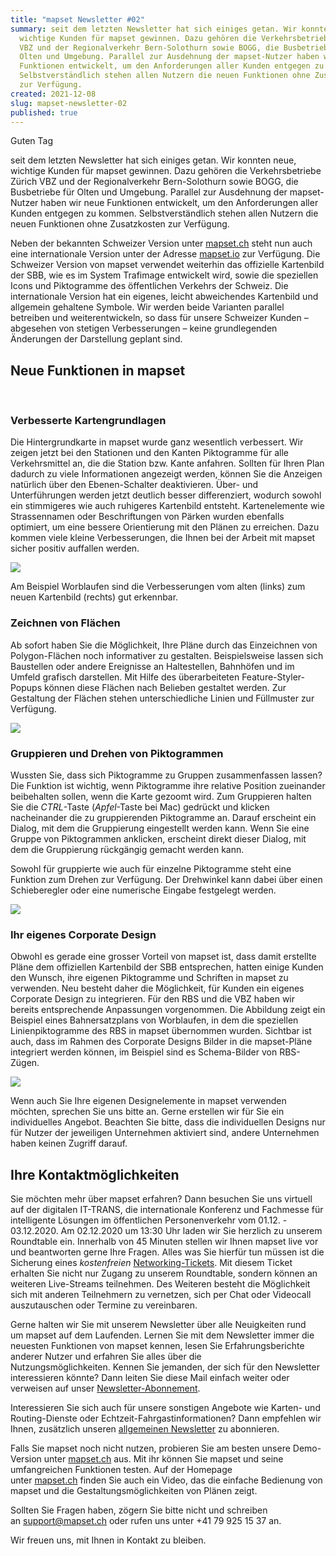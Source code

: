 ```yaml
---
title: "mapset Newsletter #02"
summary: seit dem letzten Newsletter hat sich einiges getan. Wir konnten neue,
  wichtige Kunden für mapset gewinnen. Dazu gehören die Verkehrsbetriebe Zürich
  VBZ und der Regionalverkehr Bern-Solothurn sowie BOGG, die Busbetriebe für
  Olten und Umgebung. Parallel zur Ausdehnung der mapset-Nutzer haben wir neue
  Funktionen entwickelt, um den Anforderungen aller Kunden entgegen zu kommen.
  Selbstverständlich stehen allen Nutzern die neuen Funktionen ohne Zusatzkosten
  zur Verfügung.
created: 2021-12-08
slug: mapset-newsletter-02
published: true
---
```



Guten Tag

seit dem letzten Newsletter hat sich einiges getan. Wir konnten neue, wichtige Kunden für mapset gewinnen. Dazu gehören die Verkehrsbetriebe Zürich VBZ und der Regionalverkehr Bern-Solothurn sowie BOGG, die Busbetriebe für Olten und Umgebung. Parallel zur Ausdehnung der mapset-Nutzer haben wir neue Funktionen entwickelt, um den Anforderungen aller Kunden entgegen zu kommen. Selbstverständlich stehen allen Nutzern die neuen Funktionen ohne Zusatzkosten zur Verfügung.

Neben der bekannten Schweizer Version unter [mapset.ch](https://mapset.ch/) steht nun auch eine internationale Version unter der Adresse [mapset.io](https://mapset.io/) zur Verfügung. Die Schweizer Version von mapset verwendet weiterhin das offizielle Kartenbild der SBB, wie es im System Trafimage entwickelt wird, sowie die speziellen Icons und Piktogramme des öffentlichen Verkehrs der Schweiz. Die internationale Version hat ein eigenes, leicht abweichendes Kartenbild und allgemein gehaltene Symbole. Wir werden beide Varianten parallel betreiben und weiterentwickeln, so dass für unsere Schweizer Kunden – abgesehen von stetigen Verbesserungen – keine grundlegenden Änderungen der Darstellung geplant sind.

## Neue Funktionen in mapset

 

### Verbesserte Kartengrundlagen

Die Hintergrundkarte in mapset wurde ganz wesentlich verbessert. Wir zeigen jetzt bei den Stationen und den Kanten Piktogramme für alle Verkehrsmittel an, die die Station bzw. Kante anfahren. Sollten für Ihren Plan dadurch zu viele Informationen angezeigt werden, können Sie die Anzeigen natürlich über den Ebenen-Schalter deaktivieren. Über- und Unterführungen werden jetzt deutlich besser differenziert, wodurch sowohl ein stimmigeres wie auch ruhigeres Kartenbild entsteht. Kartenelemente wie Strassennamen oder Beschriftungen von Pärken wurden ebenfalls optimiert, um eine bessere Orientierung mit den Plänen zu erreichen. Dazu kommen viele kleine Verbesserungen, die Ihnen bei der Arbeit mit mapset sicher positiv auffallen werden. 

![](/images/blog/mapset-newsletter-02/85af2841-40cf-45f5-93b4-55620a438bd4.png)

Am Beispiel Worblaufen sind die Verbesserungen vom alten (links) zum neuen Kartenbild (rechts) gut erkennbar.

### Zeichnen von Flächen

Ab sofort haben Sie die Möglichkeit, Ihre Pläne durch das Einzeichnen von Polygon-Flächen noch informativer zu gestalten. Beispielsweise lassen sich Baustellen oder andere Ereignisse an Haltestellen, Bahnhöfen und im Umfeld grafisch darstellen. Mit Hilfe des überarbeiteten Feature-Styler-Popups können diese Flächen nach Belieben gestaltet werden. Zur Gestaltung der Flächen stehen unterschiedliche Linien und Füllmuster zur Verfügung.

![](/images/blog/mapset-newsletter-02/a42f21db-adc0-46ef-8c73-81b3884bfed5-1-.png)

### Gruppieren und Drehen von Piktogrammen

Wussten Sie, dass sich Piktogramme zu Gruppen zusammenfassen lassen? Die Funktion ist wichtig, wenn Piktogramme ihre relative Position zueinander beibehalten sollen, wenn die Karte gezoomt wird. Zum Gruppieren halten Sie die *CTRL*-Taste (*Apfel*-Taste bei Mac) gedrückt und klicken nacheinander die zu gruppierenden Piktogramme an. Darauf erscheint ein Dialog, mit dem die Gruppierung eingestellt werden kann. Wenn Sie eine Gruppe von Piktogrammen anklicken, erscheint direkt dieser Dialog, mit dem die Gruppierung rückgängig gemacht werden kann.

Sowohl für gruppierte wie auch für einzelne Piktogramme steht eine Funktion zum Drehen zur Verfügung. Der Drehwinkel kann dabei über einen Schieberegler oder eine numerische Eingabe festgelegt werden.

![](/images/blog/mapset-newsletter-02/df1a369f-c589-4ca9-b6a7-c43d6223c097.jpg)

### Ihr eigenes Corporate Design

Obwohl es gerade eine grosser Vorteil von mapset ist, dass damit erstellte Pläne dem offiziellen Kartenbild der SBB entsprechen, hatten einige Kunden den Wunsch, ihre eigenen Piktogramme und Schriften in mapset zu verwenden. Neu besteht daher die Möglichkeit, für Kunden ein eigenes Corporate Design zu integrieren. Für den RBS und die VBZ haben wir bereits entsprechende Anpassungen vorgenommen. Die Abbildung zeigt ein Beispiel eines Bahnersatzplans von Worblaufen, in dem die speziellen Linienpiktogramme des RBS in mapset übernommen wurden. Sichtbar ist auch, dass im Rahmen des Corporate Designs Bilder in die mapset-Pläne integriert werden können, im Beispiel sind es Schema-Bilder von RBS-Zügen.

![](/images/blog/mapset-newsletter-02/592bf650-98ec-426a-9faa-6e143d004222.png)

Wenn auch Sie Ihre eigenen Designelemente in mapset verwenden möchten, sprechen Sie uns bitte an. Gerne erstellen wir für Sie ein individuelles Angebot. Beachten Sie bitte, dass die individuellen Designs nur für Nutzer der jeweiligen Unternehmen aktiviert sind, andere Unternehmen haben keinen Zugriff darauf.

## Ihre Kontaktmöglichkeiten 

Sie möchten mehr über mapset erfahren? Dann besuchen Sie uns virtuell auf der digitalen IT-TRANS, die internationale Konferenz und Fachmesse für intelligente Lösungen im öffentlichen Personenverkehr vom 01.12. - 03.12.2020. Am 02.12.2020 um 13:30 Uhr laden wir Sie herzlich zu unserem Roundtable ein. Innerhalb von 45 Minuten stellen wir Ihnen mapset live vor und beantworten gerne Ihre Fragen. Alles was Sie hierfür tun müssen ist die Sicherung eines *kostenfreien* [Networking-Tickets](https://www.it-trans.org/de/tickets/). Mit diesem Ticket erhalten Sie nicht nur Zugang zu unserem Roundtable, sondern können an weiteren Live-Streams teilnehmen. Des Weiteren besteht die Möglichkeit sich mit anderen Teilnehmern zu vernetzen, sich per Chat oder Videocall auszutauschen oder Termine zu vereinbaren.

Gerne halten wir Sie mit unserem Newsletter über alle Neuigkeiten rund um mapset auf dem Laufenden. Lernen Sie mit dem Newsletter immer die neuesten Funktionen von mapset kennen, lesen Sie Erfahrungsberichte anderer Nutzer und erfahren Sie alles über die Nutzungsmöglichkeiten. Kennen Sie jemanden, der sich für den Newsletter interessieren könnte? Dann leiten Sie diese Mail einfach weiter oder verweisen auf unser [Newsletter-Abonnement](https://geops.sh/mapset).

Interessieren Sie sich auch für unsere sonstigen Angebote wie Karten- und Routing-Dienste oder Echtzeit-Fahrgastinformationen? Dann empfehlen wir Ihnen, zusätzlich unseren [allgemeinen Newsletter](http://geops.sh/geopsnews) zu abonnieren.

Falls Sie mapset noch nicht nutzen, probieren Sie am besten unsere Demo-Version unter [mapset.ch](https://editor.mapset.ch/) aus. Mit ihr können Sie mapset und seine umfangreichen Funktionen testen. Auf der Homepage unter [mapset.ch](https://mapset.ch/) finden Sie auch ein Video, das die einfache Bedienung von mapset und die Gestaltungsmöglichkeiten von Plänen zeigt.

Sollten Sie Fragen haben, zögern Sie bitte nicht und schreiben an [support@mapset.ch](mailto:support@mapset.ch) oder rufen uns unter +41 79 925 15 37 an.

Wir freuen uns, mit Ihnen in Kontakt zu bleiben.